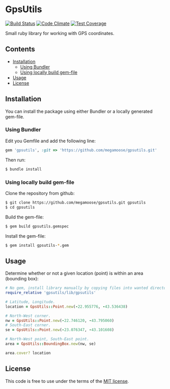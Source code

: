 # GpsUtils

[![Build Status](https://travis-ci.org/megamoose/gpsutils.svg?branch=master)](https://travis-ci.org/megamoose/gpsutils)
[![Code Climate](https://codeclimate.com/github/megamoose/gpsutils/badges/gpa.svg)](https://codeclimate.com/github/megamoose/gpsutils)
[![Test Coverage](https://codeclimate.com/github/megamoose/gpsutils/badges/coverage.svg)](https://codeclimate.com/github/megamoose/gpsutils/coverage)

Small ruby library for working with GPS coordinates.

## Contents
- [Installation](#installation)
  - [Using Bundler](#using-bundler)
  - [Using locally build gem-file](#using-locally-build-gem-file)
- [Usage](#usage)
- [License](#license)

## Installation

You can install the package using either Bundler or a locally generated gem-file.

### Using Bundler

Edit you Gemfile and add the following line:
```ruby
gem 'gpsutils', :git => 'https://github.com/megamoose/gpsutils.git'
```

Then run:
```bash
$ bundle install
```

### Using locally build gem-file

Clone the repository from github:

```bash
$ git clone https://github.com/megamoose/gpsutils.git gpsutils
$ cd gpsutils
```

Build the gem-file:

```bash
$ gem build gpsutils.gemspec
```

Install the gem-file:

```bash
$ gem install gpsutils-*.gem
```

## Usage

Determine whether or not a given location (point) is within an area (bounding box):

```ruby
# No gem, install library manually by copying files into wanted directory.
require_relative 'gpsutils/lib/gpsutils'

# Latitude, Longitude.
location = GpsUtils::Point.new(-22.955776, -43.536438)

# North-West corner.
nw = GpsUtils::Point.new(-22.746120, -43.795060)
# South-East corner.
se = GpsUtils::Point.new(-23.076347, -43.101608)

# North-West point, South-East point.
area = GpsUtils::BoundingBox.new(nw, se)

area.cover? location
```

## License
This code is free to use under the terms of the [MIT license](LICENSE).
